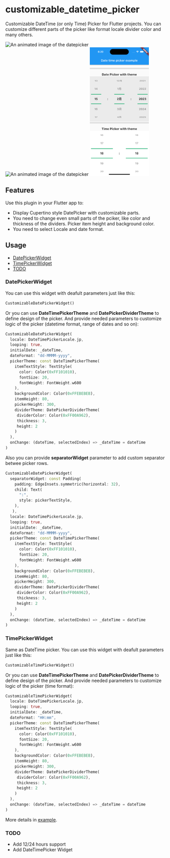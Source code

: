 # customizable_datetime_picker

Customizable DateTime (or only Time) Picker for Flutter projects. You can customize different parts of the picker like format locale divider color and many others.

<p>
  <img src="https://media.giphy.com/media/8GPikjiC1SVQiWk2Tq/giphy.gif"?raw=true"
    alt="An animated image of the datepicker" height="400"/>
  &nbsp;&nbsp;&nbsp;&nbsp;
  <img src="https://media.giphy.com/media/iATbwkKNK982AAWlac/giphy.gif?raw=true"
   alt="An animated image of the datepicker" height="400"/>
  <img src="https://github.com/Nikolaiko/customizable-datetime-picker/blob/adding-time-pciker/screenshots/screen1.png"
   alt="An animated image of the datepicker" height="400"/>   
</p>

## Features

Use this plugin in your Flutter app to:

* Display Cupertino style DatePicker with customizable parts.
* You need to change even small parts of the pciker, like color and thickness of the dividers. Picker item height and background color.
* You need to select Locale and date format. 

## Usage
* [DatePickerWidget](#datepickerwidget)
* [TimePickerWidget](#timepickerwidget)
* [TODO](#todo)                                                         


### DatePickerWidget

You can use this widget with deafult parameters just like this:
```dart
CustomizableDatePickerWidget()
```
Or you can use **DateTimePickerTheme** and **DatePickerDividerTheme** to define design of the picker. And provide needed parameters to customize logic of the picker (datetime format, range of dates and so on):
```dart
CustomizableDatePickerWidget(
  locale: DateTimePickerLocale.jp,
  looping: true,
  initialDate: _dateTime,
  dateFormat: "dd-MMMM-yyyy",                            
  pickerTheme: const DateTimePickerTheme(                
    itemTextStyle: TextStyle(    
      color: Color(0xFF101010),
      fontSize: 20,
      fontWeight: FontWeight.w600
    ),
    backgroundColor: Color(0xFFEBEBEB),
    itemHeight: 80,
    pickerHeight: 300,
    dividerTheme: DatePickerDividerTheme(
     dividerColor: Color(0xFF00A962),
     thickness: 3,
     height: 2
    )
  ),
  onChange: (dateTime, selectedIndex) => _dateTime = dateTime
)
```
Also you can provide **separatorWidget** parameter to add custom separator betwee picker rows.
```dart
CustomizableDatePickerWidget(
  separatorWidget: const Padding(
    padding: EdgeInsets.symmetric(horizontal: 32),
    child: Text(
      ":",
      style: pickerTextStyle,
    ),
   ),
  locale: DateTimePickerLocale.jp,
  looping: true,
  initialDate: _dateTime,
  dateFormat: "dd-MMMM-yyyy",                            
  pickerTheme: const DateTimePickerTheme(                
    itemTextStyle: TextStyle(    
      color: Color(0xFF101010),
      fontSize: 20,
      fontWeight: FontWeight.w600
    ),
    backgroundColor: Color(0xFFEBEBEB),
    itemHeight: 80,
    pickerHeight: 300,
    dividerTheme: DatePickerDividerTheme(
     dividerColor: Color(0xFF00A962),
     thickness: 3,
     height: 2
    )
  ),
  onChange: (dateTime, selectedIndex) => _dateTime = dateTime
)
```

### TimePickerWidget

Same as DateTime picker.
You can use this widget with deafult parameters just like this:
```dart
CustomizableTimePickerWidget()
```
Or you can use **DateTimePickerTheme** and **DatePickerDividerTheme** to define design of the picker. And provide needed parameters to customize logic of the picker (time format):
```dart
CustomizableTimePickerWidget(
  locale: DateTimePickerLocale.jp,
  looping: true,
  initialDate: _dateTime,
  dateFormat: "HH:mm",                            
  pickerTheme: const DateTimePickerTheme(                
    itemTextStyle: TextStyle(    
      color: Color(0xFF101010),
      fontSize: 20,
      fontWeight: FontWeight.w600
    ),
    backgroundColor: Color(0xFFEBEBEB),
    itemHeight: 80,
    pickerHeight: 300,
    dividerTheme: DatePickerDividerTheme(
     dividerColor: Color(0xFF00A962),
     thickness: 3,
     height: 2
    )
  ),
  onChange: (dateTime, selectedIndex) => _dateTime = dateTime
)
```
More details in [example](https://github.com/Nikolaiko/DrawOnImagePlugin/tree/main/example).

### TODO
* Add 12/24 hours support
* Add DateTimePicker Widget
